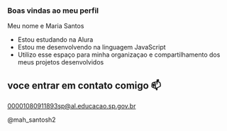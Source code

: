### Boas vindas ao meu perfil 

Meu nome e Maria Santos

- Estou estudando na Alura
- Estou me desenvolvendo na linguagem JavaScript
- Utilizo esse espaço para minha organizaçao e compartilhamento dos meus projetos desenvolvidos

## voce entrar em contato comigo 📫

00001080911893sp@al.educacao.sp.gov.br

@mah_santosh2
